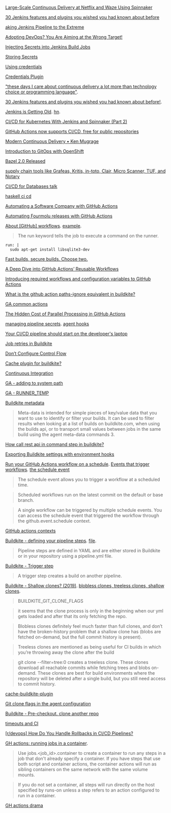 [Large-Scale Continuous Delivery at Netflix and Waze Using Spinnaker](https://www.youtube.com/watch?time_continue=12&v=PLNheBiWOGI)

[30 Jenkins features and plugins you wished you had known about before](https://www.youtube.com/watch?v=6BIry0cepz4)

[aking Jenkins Pipeline to the Extreme](https://www.youtube.com/watch?v=LgcYertiI70)

[Adopting DevOps? You Are Aiming at the Wrong Target!](https://www.infoq.com/presentations/devops-transforming-it)


[Injecting Secrets into Jenkins Build Jobs
](https://support.cloudbees.com/hc/en-us/articles/203802500-Injecting-Secrets-into-Jenkins-Build-Jobs)

[Storing Secrets ](https://jenkins.io/doc/developer/security/secrets/)

[Using credentials](https://jenkins.io/doc/book/using/using-credentials/)

[Credentials Plugin](https://wiki.jenkins.io/display/JENKINS/Credentials+Plugin)

["these days I care about continuous delivery a lot more than technology choice or programming language"](https://twitter.com/thumphriees/status/1054480904167419905).

[30 Jenkins features and plugins you wished you had known about before!](https://www.youtube.com/watch?v=6BIry0cepz4).

[Jenkins is Getting Old](https://itnext.io/jenkins-is-getting-old-2c98b3422f79). [hn](https://news.ycombinator.com/item?id=19781251).

[CI/CD for Kubernetes With Jenkins and Spinnaker (Part 2)](https://dzone.com/articles/cicd-for-kubernetes-with-jenkins-and-spinnaker-con)

[GitHub Actions now supports CI/CD, free for public repositories](https://news.ycombinator.com/item?id=20646350)

[Modern Continuous Delivery • Ken Mugrage](https://www.youtube.com/watch?v=w008iz_UwDk&list=PLEx5khR4g7PKT9RvuVyQxJLO8CZUJzNMy&index=25)

[Introduction to GitOps with OpenShift](https://blog.openshift.com/introduction-to-gitops-with-openshift/)

[Bazel 2.0 Released](https://news.ycombinator.com/item?id=21863393)

[supply chain tools like Grafeas, Kritis, in-toto, Clair, Micro Scanner, TUF, and Notary](https://twitter.com/JAXenterCOM/status/1223272225127780355)

[CI/CD for Databases talk](https://twitter.com/jbogard/status/1223262501544087552)

[haskell ci cd](https://www.reddit.com/r/haskell/comments/eykyzf/what_is_your_haskell_cicd_like_in_2020/)

[Automating a Software Company with GitHub Actions](https://news.ycombinator.com/item?id=28234057)

[Automating Fourmolu releases with GitHub Actions](https://brandonchinn178.github.io/blog/2022/05/19/automating-fourmolu-releases-with-github-actions.html)

[About [GitHub] workflows](https://docs.github.com/en/actions/using-workflows/about-workflows). [example](https://github.com/github/darrrr/actions/runs/39771470/workflow).

> The run keyword tells the job to execute a command on the runner.

    run: |
      sudo apt-get install libsqlite3-dev

[Fast builds, secure builds. Choose two.](https://stripe.com/blog/fast-secure-builds-choose-two)

[A Deep Dive into GitHub Actions’ Reusable Workflows](https://betterprogramming.pub/how-to-use-github-actions-reusable-workflow-8604e8cbf258)

[Introducing required workflows and configuration variables to GitHub Actions](https://github.blog/2023-01-10-introducing-required-workflows-and-configuration-variables-to-github-actions/)

[What is the github action paths-ignore equivalent in buildkite?](https://forum.buildkite.community/t/what-is-the-github-action-paths-ignore-equivalent-in-buildkite/2045)

[GA common actions](https://ashishb.net/tech/common-pitfalls-of-github-actions/)

[The Hidden Cost of Parallel Processing in GitHub Actions](https://betterprogramming.pub/the-hidden-cost-of-parallel-processing-in-github-actions-63f25b2d5f6a)

[managing pipeline secrets](https://buildkite.com/docs/pipelines/secrets). [agent hooks](https://buildkite.com/docs/agent/v3/hooks#hook-locations-agent-hooks)

[Your CI/CD pipeline should start on the developer's laptop](https://twitter.com/solomonstre/status/1649118014594502656)

[Job retries in Buildkite](https://buildkite.com/blog/job-retries)

[Don’t Configure Control Flow](https://lobste.rs/s/ycj1l5/don_t_configure_control_flow)

[Cache plugin for buildkite?](https://forum.buildkite.community/t/cache-plugin-for-buildkite/1324)

[Continuous Integration](https://martinfowler.com/articles/continuousIntegration.html)

[GA - adding to system path](https://docs.github.com/en/actions/using-workflows/workflow-commands-for-github-actions#adding-a-system-path)

[GA - RUNNER_TEMP](https://docs.github.com/en/actions/learn-github-actions/variables)

[Buildkite metadata](https://forum.buildkite.community/t/need-clarification-on-meta-data-usage-pattern/762)

> Meta-data is intended for simple pieces of key/value data that you want to use to identify or filter your builds. It can be used to filter results when looking at a list of builds on buildkite.com, when using the builds api, or to transport small values between jobs in the same build using the agent meta-data commands 3.

[How call rest api in command step in buildkite?](https://stackoverflow.com/questions/76983485/how-call-rest-api-in-command-step-in-buildkite)

[Exporting Buildkite settings with environment hooks](https://buildkite.com/docs/pipelines/secrets#exporting-secrets-with-environment-hooks)

[Run your GitHub Actions workflow on a schedule](https://jasonet.co/posts/scheduled-actions/). [Events that trigger workflows](https://docs.github.com/en/actions/using-workflows/events-that-trigger-workflows). [the schedule event](https://docs.github.com/en/actions/using-workflows/events-that-trigger-workflows#schedule)

> The schedule event allows you to trigger a workflow at a scheduled time.

> Scheduled workflows run on the latest commit on the default or base branch.

> A single workflow can be triggered by multiple schedule events. You can access the schedule event that triggered the workflow through the github.event.schedule context. 

[GitHub actions contexts](https://docs.github.com/en/actions/learn-github-actions/contexts)

[Buildkite - defining your pipeline steps](https://buildkite.com/docs/pipelines/defining-steps). [file](https://buildkite.com/docs/pipelines/defining-steps#step-defaults-pipeline-dot-yml-file).

> Pipeline steps are defined in YAML and are either stored in Buildkite or in your repository using a pipeline.yml file.

[Buildkite - Trigger step](https://buildkite.com/docs/pipelines/trigger-step)

> A trigger step creates a build on another pipeline.

[Buildkite - Shallow clones? (2019)](https://forum.buildkite.community/t/shallow-clones/282). [blobless clones, treeless clones, shallow clones](https://github.blog/2020-12-21-get-up-to-speed-with-partial-clone-and-shallow-clone/). 

> BUILDKITE_GIT_CLONE_FLAGS

> it seems that the clone process is only in the beginning when our yml gets loaded and after that its only fetching the repo.

> Blobless clones definitely feel much faster than full clones, and don’t have the broken-history problem that a shallow clone has (blobs are fetched on-demand, but the full commit history is present).

> Treeless clones are mentioned as being useful for CI builds in which you’re throwing away the clone after the build

> git clone --filter=tree:0 <url> creates a treeless clone. These clones download all reachable commits while fetching trees and blobs on-demand. These clones are best for build environments where the repository will be deleted after a single build, but you still need access to commit history.

[cache-buildkite-plugin](https://github.com/buildkite-plugins/cache-buildkite-plugin)

[Git clone flags in the agent configuration](https://buildkite.com/docs/agent/v3/configuration#git-clone-flags)

[Buildkite - Pre-checkout. clone another repo](https://forum.buildkite.community/t/pre-checkout-clone-another-repo/2053)

[timeouts and CI](https://twitter.com/joseph_h_garvin/status/1784380166342332657)

[[r/devops] How Do You Handle Rollbacks in CI/CD Pipelines?](https://www.reddit.com/r/devops/comments/1fnh7qp/how_do_you_handle_rollbacks_in_cicd_pipelines/)

[GH actions: running jobs in a container](https://docs.github.com/en/actions/writing-workflows/choosing-where-your-workflow-runs/running-jobs-in-a-container).

> Use jobs.<job_id>.container to create a container to run any steps in a job that don't already specify a container. If you have steps that use both script and container actions, the container actions will run as sibling containers on the same network with the same volume mounts.

> If you do not set a container, all steps will run directly on the host specified by runs-on unless a step refers to an action configured to run in a container.

[GH actions drama](https://lobste.rs/s/55tzej/i_ll_think_twice_before_using_github)


